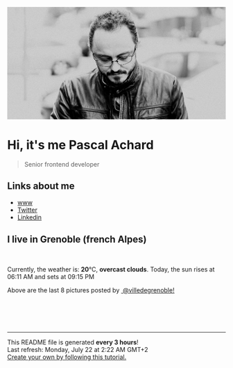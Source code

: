 ![Pascal Achard](./images/photo-pascal-achard.jpg)
# Hi, it's me Pascal Achard
> Senior frontend developer

## Links about me
- [www](https://www.pascal-achard.com)
- [Twitter](https://twitter.com/botmaster)
- [Linkedin](http://www.linkedin.com/in/pascal-achard)


## I live in Grenoble (french Alpes)
<img src="https://openweathermap.org/img/wn/04n@2x.png" alt="">

Currently, the weather is: **20**°C, **overcast clouds**.
Today, the sun rises at 06:11 AM and sets at 09:15 PM

Above are the last 8 pictures posted by <a href="https://www.instagram.com/villedegrenoble/" target="_blank"><img alt="" src="https://upload.wikimedia.org/wikipedia/commons/thumb/e/e7/Instagram_logo_2016.svg/1024px-Instagram_logo_2016.svg.png" width="20"/> @villedegrenoble!</a>

<p style="display: flex; flex-wrap: wrap; gap: 20px;">
        <img src="https://cdn1.picuki.com/hosted-by-instagram/q/0exhNuNYnjBGZDHIdN5WmL9I2PwkAQ9OKfhSQ7e71yJjMBhsLH6QvJA0mpCl6yRxIwVgFDeSYztk7Y8vVF9QCj1yPEzXSLaPSztR5queXe7N0T1g%7C%7CZJhl7g1KHcWZnWn88IoUwmYdSgIGaYDG7uo+qhT5aGuO1lQpzaEW+oR9z5G7MqqS7Z0zYMh7+yBiU7zudZ8dXNM%7C%7CGpvIksrptOUpD8eGsv+MfF3pLUqF+dfzPgL6NDhkyblAm4sQTh1ERu3r6LwyOUtkyTOUmBt9zXhQq02cm0xsAS45wEQk60PqcOhN48wjrNt96nQc2UGXGRumB9ricmQjRLVRmqij25m+jD89oblX+Qt9LjEFOuzQp666GSTSv+MWbhPXy1CVbrZWwKMcMqXPukBr7FwK9xLxUq82gC5Zors+xwoUzZukByOBst8avmF5v%7C%7C3zXzpiwm4ox4K1sO+JuUK6Qx4opavrzl1ekPVDMwSYzaFjAR0.jpeg" alt="" width="200"/>
        <img src="https://cdn1.picuki.com/hosted-by-instagram/q/0exhNuNYnjBGZDHIdN5WmL9I2PwkAQ9OKfhSQ7e71yJjMBhsLH6QvJA0mpCl6yRxIwVgFDeSYztk7Y8rUV9SDz1yPEzXSbyARDhd7K2cVezN1jBj85Vonbo1LHUdZHOm%7C%7C8EqXAmYdSgIGaYDG7uo+qhT5aGuO1lQpTb9d7JGmC4E5ZObS6olhMF4pJ2Jg3Tt%7C%7C9k4Ki5e82wzJURmpNTfvGhYEaW+NMB166d1RbMCxMkA%7C%7C6nRlSaHEmw+Jj8uTnagtIj+kOYA2HrEegEK8UWPfZkCHhsVr0O8nxsjg5wPzoCmOdBM9s9psvDAbUcmfk0tpBdszcPwwmXEb1+q3kBaxl%7C%7CYx6rsX+QXvrv6COmwX%7C%7C7x4RX1eZ76Je9jeVdfL92TAHuZc9H4VYValYkYUa0I2FbooFaCVYnWyzl6IB9dumC8JJ8jQP6yl5n1%7C%7CFLg2xKljFYrveqwYYRR%7C%7CxN0882ryw18WDrJAJUZbRWE+nF0Q5h%7C%7Cf733jZfQNrBAG0ZTaA==.jpeg" alt="" width="200"/>
        <img src="https://cdn1.picuki.com/hosted-by-instagram/q/0exhNuNYnjBGZDHIdN5WmL9I2PwkAQ9OKfhSQ7e71yJjMBhsLH6QvJA0mpCj4yRwKg5lHDeVeSBk4YkqU1hRDlIVPUXdS7SOTjZU6KyYVO+h11ph%7C%7CZVmlbowLXEeY3Sm98EsVWLGBCxWFOkXULjh7uZE+OXqbjYbpzOaNKpDmG4CsPygS7Y4wIEn3afU1XT2vdBhPGseolQyLBlm8oWclTQJY%7C%7Czkb8d6trV2QaUNh4kD4ur4yXf1QCMsdW8wETKcvoWPkesXwxzmdwo7+nX6FvltaXMQgmq0vxVs6ogNu9ebB7hr39sJ5qv5WmEhfWNCoi4olZCwygLiWTGqj1Rw4kHy4%7C%7CWycfx78dilY%7C%7CyVCIu58wD5TKvtK6NtS3ElKduPVVLOeMCsVdFYvJptLNlq9giKqS2lQ5vg0Sl0DyxGsAXNA5ctFau8lor0pVKWvTONnxQylJHjeeAJnAg=.jpeg" alt="" width="200"/>
        <img src="https://cdn1.picuki.com/hosted-by-instagram/q/0exhNuNYnjBGZDHIdN5WmL9I2PwkAQ9OKfhSQ7e71yJjMBhsLH6QvJA0mpCl6yRxIwVgFDeSYztk7Y8uVVlSDz1yPEzXSLSBSz5W666dV+fN1z1h8ZFjlrsyL3AcYHOs98coUAmYdSgIGaYDG7uo+qhT5aGuO1lQpzb9d7JGmC4E5ZPiZ6x29Zk0v6uJk1%7C%7Ck7JYwKXNM+243dhtl85PcpDtEWvbzNsA6q6RjAIgCifgG6vuzynXuV1IkeFFxHzPCkIzZiec3gQz6ZTYJrGqJUa4TFVgXmXn9shI8760BudShZJpM+N8ZkObUT2RaCCE+4R1pr5e8lCvIV2usxh5%7C%7C2VHL7Je2JtACn4LdAdKKeNHi1A%7C%7CaW+DxJf4feT9cJLKEHlzfIqL7Uo5WntYfTMdv7n+a6QyfbqXBjzZ0LRpfujzTJMZfes649qmpq3TplRal8R5jh8SeUaBJzVZ8tMqItFAtWC7lJ5xtfQvY2m8xG9odKbyby8qC.jpeg" alt="" width="200"/>
        <img src="https://cdn1.picuki.com/hosted-by-instagram/q/0exhNuNYnjBGZDHIdN5WmL9I2PwkAQ9OKfhSQ7e71yJjMBhsLH6QvJA0mpCl6yRxIwVgFDeSYztk7Y0pWV9UCD1yPEzXSbGIRTtR5qqcUebN1DFn8JNpl7k3JH0bbH6p8MUsOzjYMTIfQeoEH%7C%7Cbx7a8Koru5A2MGo1zRMrBC0GAG4fy3UPI7mslm3ayEv0Pxto0%7C%7CNylL9XkgKQcuq9jM+GhHDbr2PM86o6N0QrlChMIRrdDgmBq7EHl3Kj4tUQ+RubTOl+1ekALBURseyXSkEb4KeEcwl1KcnAY%7C%7Cn99ojYGvaaxC6K874bf2bUcmfipopBYzx9no0SrKV2Oo3EtX%7C%7CGvW2+6caM8+iLHRP96XYMzG+AyRQ4XrQZZoWm0iB7mFdxqPBLvkSstalNwCSb5B3wPloDmcTZLc90cgCThavCC9Cbp+ZcS6iaL0wEL2jGmejFQ4h5ztUJxK5FtFp8Gy3yt8P3PDWJ4ZGmb1iXIDVOFOcoHbl5qJM+oRHUdR.jpeg" alt="" width="200"/>
        <img src="https://cdn1.picuki.com/hosted-by-instagram/q/0exhNuNYnjBGZDHIdN5WmL9I2PwkAQ9OKfhSQ7e71yJjMBhsLH6QvJA0mpCl6yRxIwVgFDeSYztl5IIvVlhXDz1yPU3fTb2MRT9Q7KSeXOnN0DNk95Vlkrc0Kn0dbHSm9MQrOzjYMTIfQeoEH%7C%7Cbx7a8Koru5A2MGo1zRMrBC0GAG4fy3UPI7mslm3ayEv0Pxto0%7C%7CNylL9XkgKQcuq9jM+GhHDbr2PM86o6N0QrlChMIRrdDgmBq7EHl3Kj4oUQ+RubTOl+1eihu+Sx8x2UuqUqIKeEcwl1KcvA9goL5oj4ymadtvi69psvPWHTYGXjg78hE3lca7knfLOTPw2UBXwWKChLa1f6MHiaShJqOKdPrI7QCGbbLcSewBCDwGB8PVUlzUJcq9AtEEu5F+BNVU%7C%7Cg6YxDOnWarzjz5rKWRkpx3fIYU1ENnYl4vqoDrTgT%7C%7CZ7VJ9n8TmK+Nj6Wd81Omj4A9xbk7%7C%7CDsZWAnnXwEAlAO90XY7ejpCATu5ud0ohBqsXn1GEnsNwN1C+p+dpNPw4CJQ70i8RQICY2uq315gkb6AnBA==.jpeg" alt="" width="200"/>
        <img src="https://cdn1.picuki.com/hosted-by-instagram/q/0exhNuNYnjBGZDHIdN5WmL9I2PwkAQ9OKftSQ7e71yJjMBhsLH6QvJA0mpCj4yRwKg5lHDeVeSBk4YsjUVRQAloVPUzZSrOOTjtR7qqYXOqg1lpi9Z9hl7w0KnQdZXOu98QtU2%7C%7CABCxWFOkXULjh7uZE+OXsbzEboDKQKrJDmjdttdCwFahlza4ls%7C%7CfBv0Xm1IwleTRE4X8gI1spr5Pcoz8cDqa9YIByq6A5QLUPjslL5er63Rq2ElIpenojRmDO%7C%7CLTPnNEMjSC1bDY%7C%7C6USRHowoAmUv1l6VoREZlIEbgYDkMYlghN8XgPHUHHElfk1KhlJtk5bgwG6YLm+hghMC%7C%7CEHq4aa%7C%7CJe0lt7SiB%7C%7CC6BtP+xRbrb7vSE54cDV82BdCEcVeRd+eHAO5puqIfLskI2FvoplCcJpSsjzI3OztJvCeCCM8oQa7IkPk=.jpeg" alt="" width="200"/>
        <img src="https://cdn1.picuki.com/hosted-by-instagram/q/0exhNuNYnjBGZDHIdN5WmL9I2PwkAQ9OKfhSQ7e71yJjMBhsLH6QvJA0mpCl6yRxIwVgFDeSYztk7Y0qVF5VDD1yPEzXSbaBSjhd7KyYVOrN1zdg%7C%7CJBil7YxKXEbbXOt9cQrVwmYdSgIGaYDG7uo+qhT5aGuO1lQpTb9d7JGmC4E5ZObS6olhMF4pJ2Jg3Tt%7C%7C9k4Ki5e82wzJURmpNTfvGhYEaW+NMB166d1RbMCxMkA%7C%7C6nRlSaHEmw+Jj8uTnagtIj+kOYA2Dn8TmQ00zDqH6E8HhsVr0O8kBp8g40+zoCmOdBM9s9psvDAbUcmfk0tpBdszcPwwmXEb1+q3kBaxl%7C%7CYx6rsX+QXvrjEIuqzX+rx4wXldJ%7C%7C6JaNiV0sYLvuTAHuZc9H4VYValYkYUa0I2FbooFaCVYnV6l4kBwNLk2KAD5knEtuzxoKzzWPTkGmE9ws5xe+PIuNx3wlVv8HY7gptWDrJAJUZbRWE%7C%7CXQHR5h%7C%7Cf733jZfQNrBAG0ZTaA==.jpeg" alt="" width="200"/>
</p>

------------
<p>This README file is generated <b>every 3 hours</b>!
    <br />Last refresh: Monday, July 22 at 2:22 AM GMT+2
    <br /><a href="https://medium.com/@th.guibert/how-to-create-a-self-updating-readme-md-for-your-github-profile-f8b05744ca91">Create your own by following this tutorial.</a>
</p>
<p><a href="https://github.com/botmaster/botmaster/actions/workflows/main.yaml"><img alt="" src="https://github.com/botmaster/botmaster/actions/workflows/main.yaml/badge.svg" /></a></p>

